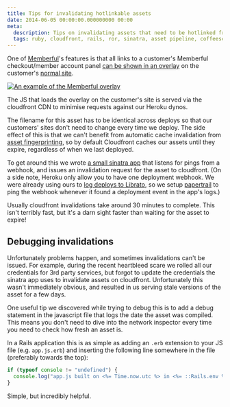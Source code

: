 ```yaml
---
title: Tips for invalidating hotlinkable assets
date: 2014-06-05 00:00:00.000000000 00:00
meta:
  description: Tips on invalidating assets that need to be hotlinked from Heroku on other domains.
  tags: ruby, cloudfront, rails, ror, sinatra, asset pipeline, coffeescript, javascript, ruby on rails, cloudfront, memberful, cdn, cache, cache invalidation, heroku
---
```


One of [Memberful](https://memberful.com)'s features is that all links to a customer's
Memberful checkout/member account panel [can be shown in an overlay](https://memberful.com/help/general/memberful-overlay/)
on the customer's [normal site](https://thethemefoundry.com/wordpress-themes/oxford/).

[![An example of the Memberful overlay](2014-06-05-memberful-overlay.png)](https://thethemefoundry.com/wordpress-themes/oxford/)

The JS that loads the overlay on the customer's site is served via the cloudfront CDN to minimise
requests against our Heroku dynos.

The filename for this asset has to be identical across deploys so that our customers'
sites don't need to change every time we deploy. The side effect of this is that we can't benefit from
automatic cache invalidation from
[asset fingerprinting](http://guides.rubyonrails.org/asset_pipeline.html#what-is-fingerprinting-and-why-should-i-care-questionmark),
so by default Cloudfront caches our assets until they expire, regardless of when we last deployed.

To get around this we wrote [a small sinatra app](https://github.com/memberful/cloudfront-invalidator)
that listens for pings from a webhook, and issues an invalidation request for the asset to cloudfront.
(On a side note, Heroku only allow you to have one deployment webhook. We were already using ours to [log deploys
to Librato](https://github.com/librato/librato-annotate), so we setup [papertrail](https://papertrail.com)
to ping the webhook whenever it found a deployment event in the app's logs.)

Usually cloudfront invalidations take around 30 minutes to complete. This isn't terribly fast, but it's a darn
sight faster than waiting for the asset to expire!

## Debugging invalidations

Unfortunately problems happen, and sometimes invalidations can't be issued.
For example, during the recent heartbleed scare we rolled all our credentials for 3rd party services, but forgot
to update the credentials the sinatra app uses to invalidate assets on cloudfront. Unfortunately this wasn't
immediately obvious, and resulted in us serving stale versions of the asset for a few days.

One useful tip we discovered while trying to debug this is to add a debug statement in the javascript file
that logs the date the asset was compiled. This means you don't need to dive into the network
inspector every time you need to check how fresh an asset is.

In a Rails application this is as simple as adding an `.erb` extension to your JS file (e.g. `app.js.erb`)
and inserting the following line somewhere in the file (preferably towards the top):

```js
if (typeof console != "undefined") {
  console.log("app.js built on <%= Time.now.utc %> in <%= ::Rails.env %>");
}
```

Simple, but incredibly helpful.
